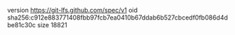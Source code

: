 version https://git-lfs.github.com/spec/v1
oid sha256:c912e883771408fbb97fcb7ea0410b67ddab6b527cbcedf0fb086d4dbe81c30c
size 18821
